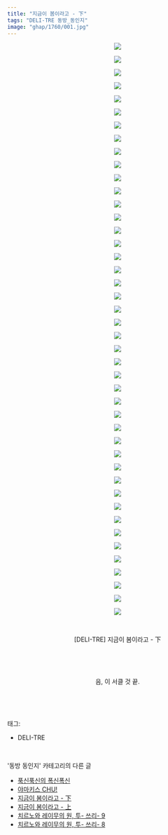 ```yaml
---
title: "지금이 봄이라고 - 下"
tags: "DELI-TRE 동방_동인지"
image: "ghap/1760/001.jpg"
---
```

<div class="article">
<p style="text-align: center; clear: none; float: none;"><img src="{{ site.nasurl }}/ghap/1760/001.jpg"/></p>
<p style="text-align: center; clear: none; float: none;"><img src="{{ site.nasurl }}/ghap/1760/002.jpg"/></p>
<p style="text-align: center; clear: none; float: none;"><img src="{{ site.nasurl }}/ghap/1760/003.jpg"/></p>
<p style="text-align: center; clear: none; float: none;"><img src="{{ site.nasurl }}/ghap/1760/004.jpg"/></p>
<p style="text-align: center; clear: none; float: none;"><img src="{{ site.nasurl }}/ghap/1760/005.jpg"/></p>
<p style="text-align: center; clear: none; float: none;"><img src="{{ site.nasurl }}/ghap/1760/006.jpg"/></p>
<p style="text-align: center; clear: none; float: none;"><img src="{{ site.nasurl }}/ghap/1760/007.jpg"/></p>
<p style="text-align: center; clear: none; float: none;"><img src="{{ site.nasurl }}/ghap/1760/008.jpg"/></p>
<p style="text-align: center; clear: none; float: none;"><img src="{{ site.nasurl }}/ghap/1760/009.jpg"/></p>
<p style="text-align: center; clear: none; float: none;"><img src="{{ site.nasurl }}/ghap/1760/010.jpg"/></p>
<p style="text-align: center; clear: none; float: none;"><img src="{{ site.nasurl }}/ghap/1760/011.jpg"/></p>
<p style="text-align: center; clear: none; float: none;"><img src="{{ site.nasurl }}/ghap/1760/012.jpg"/></p>
<p style="text-align: center; clear: none; float: none;"><img src="{{ site.nasurl }}/ghap/1760/013.jpg"/></p>
<p style="text-align: center; clear: none; float: none;"><img src="{{ site.nasurl }}/ghap/1760/014.jpg"/></p>
<p style="text-align: center; clear: none; float: none;"><img src="{{ site.nasurl }}/ghap/1760/015.jpg"/></p>
<p style="text-align: center; clear: none; float: none;"><img src="{{ site.nasurl }}/ghap/1760/016.jpg"/></p>
<p style="text-align: center; clear: none; float: none;"><img src="{{ site.nasurl }}/ghap/1760/017.jpg"/></p>
<p style="text-align: center; clear: none; float: none;"><img src="{{ site.nasurl }}/ghap/1760/018.jpg"/></p>
<p style="text-align: center; clear: none; float: none;"><img src="{{ site.nasurl }}/ghap/1760/019.jpg"/></p>
<p style="text-align: center; clear: none; float: none;"><img src="{{ site.nasurl }}/ghap/1760/020.jpg"/></p>
<p style="text-align: center; clear: none; float: none;"><img src="{{ site.nasurl }}/ghap/1760/021.jpg"/></p>
<p style="text-align: center; clear: none; float: none;"><img src="{{ site.nasurl }}/ghap/1760/022.jpg"/></p>
<p style="text-align: center; clear: none; float: none;"><img src="{{ site.nasurl }}/ghap/1760/023.jpg"/></p>
<p style="text-align: center; clear: none; float: none;"><img src="{{ site.nasurl }}/ghap/1760/024.jpg"/></p>
<p style="text-align: center; clear: none; float: none;"><img src="{{ site.nasurl }}/ghap/1760/025.jpg"/></p>
<p style="text-align: center; clear: none; float: none;"><img src="{{ site.nasurl }}/ghap/1760/026.jpg"/></p>
<p style="text-align: center; clear: none; float: none;"><img src="{{ site.nasurl }}/ghap/1760/027.jpg"/></p>
<p style="text-align: center; clear: none; float: none;"><img src="{{ site.nasurl }}/ghap/1760/028.jpg"/></p>
<p style="text-align: center; clear: none; float: none;"><img src="{{ site.nasurl }}/ghap/1760/029.jpg"/></p>
<p style="text-align: center; clear: none; float: none;"><img src="{{ site.nasurl }}/ghap/1760/030.jpg"/></p>
<p style="text-align: center; clear: none; float: none;"><img src="{{ site.nasurl }}/ghap/1760/031.jpg"/></p>
<p style="text-align: center; clear: none; float: none;"><img src="{{ site.nasurl }}/ghap/1760/032.jpg"/></p>
<p style="text-align: center; clear: none; float: none;"><img src="{{ site.nasurl }}/ghap/1760/033.jpg"/></p>
<p style="text-align: center; clear: none; float: none;"><img src="{{ site.nasurl }}/ghap/1760/034.jpg"/></p>
<p style="text-align: center; clear: none; float: none;"><img src="{{ site.nasurl }}/ghap/1760/035.jpg"/></p>
<p style="text-align: center; clear: none; float: none;"><img src="{{ site.nasurl }}/ghap/1760/036.jpg"/></p>
<p style="text-align: center; clear: none; float: none;"><img src="{{ site.nasurl }}/ghap/1760/037.jpg"/></p>
<p style="text-align: center; clear: none; float: none;"><img src="{{ site.nasurl }}/ghap/1760/038.jpg"/></p>
<p style="text-align: center; clear: none; float: none;"><img src="{{ site.nasurl }}/ghap/1760/039.jpg"/></p>
<p style="text-align: center; clear: none; float: none;"><img src="{{ site.nasurl }}/ghap/1760/040.jpg"/></p>
<p style="text-align: center; clear: none; float: none;"><img src="{{ site.nasurl }}/ghap/1760/041.jpg"/></p>
<p style="text-align: center; clear: none; float: none;"><img src="{{ site.nasurl }}/ghap/1760/042.jpg"/></p>
<p style="text-align: center; clear: none; float: none;"><img src="{{ site.nasurl }}/ghap/1760/043.jpg"/></p>
<p style="text-align: center; clear: none; float: none;"><img src="{{ site.nasurl }}/ghap/1760/044.jpg"/></p>
<p style="text-align: center; clear: none; float: none;"><br/></p>
<p style="text-align: center; clear: none; float: none;">[DELI-TRE] 지금이 봄이라고 - 下</p>
<p style="text-align: center; clear: none; float: none;"><br/></p>
<p style="text-align: center; clear: none; float: none;"><br/></p>
<p style="text-align: center; clear: none; float: none;">음, 이 서클 것 끝.</p>
<p><br/></p>
</div><br/>
<div class="tagTrail">
<p>태그: </p>
<ul>
<li>DELI-TRE</li>
</ul>
</div><br/>
<div class="another">
<p>'동방 동인지' 카테고리의 다른 글</p>
<ul>
<li><a href="/2016-08-22-ghap_1762">푹신푹신의 폭신폭신</a></li>
<li><a href="/2016-08-22-ghap_1761">야마키스 CHU!</a></li>
<li><a href="/2016-08-22-ghap_1760">지금이 봄이라고 - 下</a></li>
<li><a href="/2016-08-22-ghap_1759">지금이 봄이라고 - 上</a></li>
<li><a href="/2016-08-21-ghap_1758">치르노와 레이무의 원, 투- 쓰리- 9</a></li>
<li><a href="/2016-08-21-ghap_1757">치르노와 레이무의 원, 투- 쓰리- 8</a></li>
</ul>
</div><br/>
<div class="cb_module cb_fluid">
<div class="cb_wrt cb_profile">
</div><!-- commentList close -->
</div><br/>
